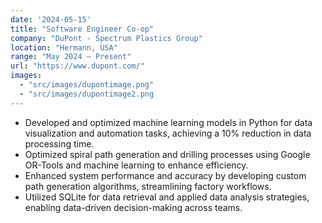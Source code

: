 ```yaml
---
date: '2024-05-15'
title: "Software Engineer Co-op"
company: "DuPont - Spectrum Plastics Group"
location: "Hermann, USA"
range: "May 2024 – Present"
url: "https://www.dupont.com/"
images:
  - "src/images/dupontimage.png"
  - "src/images/dupontimage2.png
---
```


- Developed and optimized machine learning models in Python for data visualization and automation tasks, achieving a 10% reduction in data processing time.
- Optimized spiral path generation and drilling processes using Google OR-Tools and machine learning to enhance efficiency.
- Enhanced system performance and accuracy by developing custom path generation algorithms, streamlining factory workflows.
- Utilized SQLite for data retrieval and applied data analysis strategies, enabling data-driven decision-making across teams.
